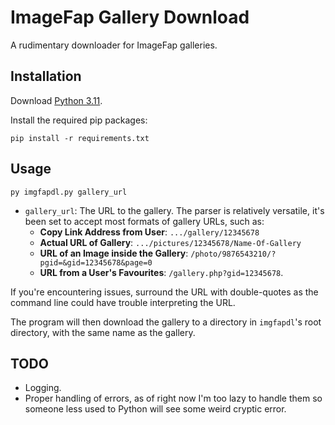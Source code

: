 # ImageFap Gallery Download

A rudimentary downloader for ImageFap galleries. 

## Installation
Download [Python 3.11](https://www.python.org/downloads/).

Install the required pip packages:
```
pip install -r requirements.txt
```

## Usage
```
py imgfapdl.py gallery_url
```

- `gallery_url`: The URL to the gallery. The parser is relatively versatile, it's been set to accept most formats of gallery URLs, such as:
    - **Copy Link Address from User**: `.../gallery/12345678`
    - **Actual URL of Gallery**: `.../pictures/12345678/Name-Of-Gallery`
    - **URL of an Image inside the Gallery**: `/photo/9876543210/?pgid=&gid=12345678&page=0`
    - **URL from a User's Favourites**: `/gallery.php?gid=12345678`.

If you're encountering issues, surround the URL with double-quotes as the command line could have trouble interpreting the URL.
    
The program will then download the gallery to a directory in `imgfapdl`'s root directory, with the same name as the gallery.

## TODO
- Logging.
- Proper handling of errors, as of right now I'm too lazy to handle them so someone less used to Python will see some weird cryptic error.
